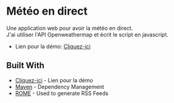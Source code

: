# Météo en direct

Une application web pour avoir la météo en direct.  
J'ai utiliser l'API Openweathermap et écrit le script en javascript.  

* Lien pour la démo: [Cliquez-ici](htttp://marinekielbowicz.fr/meteo)


## Built With

* [Cliquez-ici](htttp://marinekielbowicz.fr/meteo) - Lien pour la démo
* [Maven](https://maven.apache.org/) - Dependency Management
* [ROME](https://rometools.github.io/rome/) - Used to generate RSS Feeds

